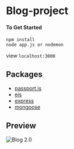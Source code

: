 # Blog-project



  #### To Get Started
 `npm install` <br>
 `node app.js or nodemon`
 
 view `localhost:3000`


 ## Packages
 
  * [passport.js](https://www.passportjs.org)
  * [ejs](https://www.ejs.co)
  * [express](https://expressjs.com/)
  * [mongoose](https://www.google.com)
  
## Preview 
![Blog 2.0](https://cdn.glitch.com/75c910c6-bfcd-43cb-af7d-b424deacf137%2Fimage.png?1532960053358 "Blog 2.0")

